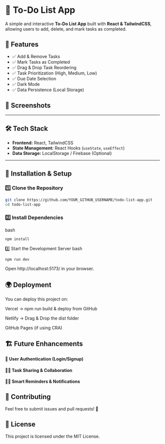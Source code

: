 # 📝 To-Do List App  

A simple and interactive **To-Do List App** built with **React & TailwindCSS**, allowing users to add, delete, and mark tasks as completed.  

## 🚀 Features  

- ✅ Add & Remove Tasks  
- ✅ Mark Tasks as Completed  
- ✅ Drag & Drop Task Reordering  
- ✅ Task Prioritization (High, Medium, Low)  
- ✅ Due Date Selection  
- ✅ Dark Mode  
- ✅ Data Persistence (Local Storage)  

## 📸 Screenshots  


---

## 🛠 Tech Stack  

- **Frontend:** React, TailwindCSS  
- **State Management:** React Hooks (`useState`, `useEffect`)  
- **Data Storage:** LocalStorage / Firebase (Optional)  

---

## 🎯 Installation & Setup  

### 1️⃣ Clone the Repository  
```bash
git clone https://github.com/YOUR_GITHUB_USERNAME/todo-list-app.git
cd todo-list-app
```

### 2️⃣ Install Dependencies
bash
```
npm install
```
3️⃣ Start the Development Server
bash
```
npm run dev
```
Open http://localhost:5173/ in your browser.

## 🌍 Deployment
You can deploy this project on:

Vercel → npm run build & deploy from GitHub

Netlify → Drag & Drop the dist folder

GitHub Pages (if using CRA)

## 🏗 Future Enhancements
#### 🔹 User Authentication (Login/Signup)
#### 🔹🔹 Task Sharing & Collaboration
#### 🔹🔹 Smart Reminders & Notifications
## 💖 Contributing
Feel free to submit issues and pull requests! 🚀

## 📜 License
This project is licensed under the MIT License.



